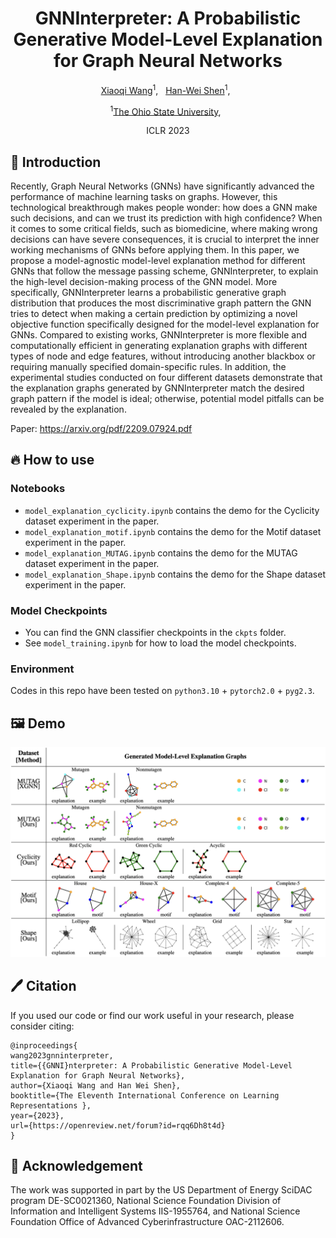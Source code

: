 <div align="center">

<h1>GNNInterpreter: A Probabilistic Generative Model-Level Explanation for Graph Neural Networks</h1>

[Xiaoqi Wang](https://scholar.google.com/citations?user=i__pLDEAAAAJ&hl=en&oi=sra)<sup>1</sup>, &nbsp;
[Han-Wei Shen](https://scholar.google.com/citations?user=95Z6-isAAAAJ&hl=en)<sup>1</sup>, &nbsp;


<sup>1</sup>[The Ohio State University](), &nbsp;

ICLR 2023

</div>

## 📖 Introduction
Recently, Graph Neural Networks (GNNs) have significantly advanced the performance of machine learning 
tasks on graphs. However, this technological breakthrough makes people wonder: how does a GNN make such
decisions, and can we trust its prediction with high confidence? When it comes to some critical fields,
such as biomedicine, where making wrong decisions can have severe consequences, it is crucial to interpret
the inner working mechanisms of GNNs before applying them. In this paper, we propose a model-agnostic 
model-level explanation method for different GNNs that follow the message passing scheme, GNNInterpreter, 
to explain the high-level decision-making process of the GNN model. More specifically, GNNInterpreter learns 
a probabilistic generative graph distribution that produces the most discriminative graph pattern the GNN 
tries to detect when making a certain prediction by optimizing a novel objective function specifically
designed for the model-level explanation for GNNs. Compared to existing works, GNNInterpreter is more flexible 
and computationally efficient in generating explanation graphs with different types of node and edge 
features, without introducing another blackbox or requiring manually specified domain-specific rules. 
In addition, the experimental studies conducted on four different datasets demonstrate that the explanation 
graphs generated by GNNInterpreter match the desired graph pattern if the model is ideal; otherwise, potential 
model pitfalls can be revealed by the explanation.

Paper: https://arxiv.org/pdf/2209.07924.pdf

## 🔥 How to use

### Notebooks
* `model_explanation_cyclicity.ipynb` contains the demo for the Cyclicity dataset experiment in the paper.
* `model_explanation_motif.ipynb` contains the demo for the Motif dataset experiment in the paper.
* `model_explanation_MUTAG.ipynb` contains the demo for the MUTAG dataset experiment in the paper.
* `model_explanation_Shape.ipynb` contains the demo for the Shape dataset experiment in the paper.

### Model Checkpoints
* You can find the GNN classifier checkpoints in the `ckpts` folder.
* See `model_training.ipynb` for how to load the model checkpoints.

### Environment
Codes in this repo have been tested on `python3.10` + `pytorch2.0` + `pyg2.3`.

## 🖼️ Demo
![demo](figures/demo.png)

## 🖊️ Citation
If you used our code or find our work useful in your research, please consider citing:
```
@inproceedings{
wang2023gnninterpreter,
title={{GNNI}nterpreter: A Probabilistic Generative Model-Level Explanation for Graph Neural Networks},
author={Xiaoqi Wang and Han Wei Shen},
booktitle={The Eleventh International Conference on Learning Representations },
year={2023},
url={https://openreview.net/forum?id=rqq6Dh8t4d}
}
```

## 🙏 Acknowledgement
The work  was supported in part by  the US Department of Energy SciDAC program DE-SC0021360,
National Science Foundation Division of Information and Intelligent Systems IIS-1955764,
and National Science Foundation Office of Advanced Cyberinfrastructure OAC-2112606.
